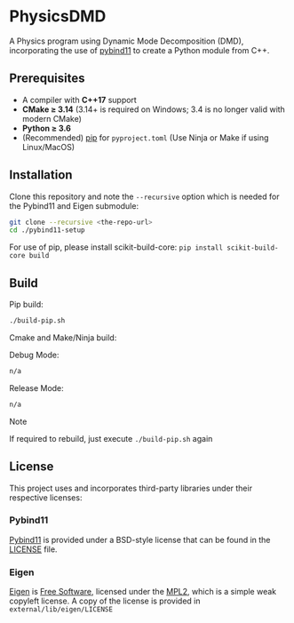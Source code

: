 # PhysicsDMD

A Physics program using Dynamic Mode Decomposition (DMD), incorporating the use of [pybind11](https://github.com/pybind/pybind11)
to create a Python module from C++.

## Prerequisites

- A compiler with **C++17** support
- **CMake ≥ 3.14** (3.14+ is required on Windows; 3.4 is no longer valid with modern CMake)
- **Python ≥ 3.6**
- (Recommended) [pip](https://pip.pypa.io/) for `pyproject.toml` (Use Ninja or Make if using Linux/MacOS)

## Installation

Clone this repository and note the `--recursive` option which is
needed for the Pybind11 and Eigen submodule:

```bash
git clone --recursive <the-repo-url>
cd ./pybind11-setup
```

For use of pip, please install scikit-build-core: ```pip install scikit-build-core build```

## Build

Pip build:

```bash
./build-pip.sh
```

Cmake and Make/Ninja build:

Debug Mode:

```bash
n/a
```

Release Mode:

```bash
n/a
```

> [!NOTE]
> If required to rebuild, just execute ```./build-pip.sh``` again

## License

This project uses and incorporates third-party libraries under their respective licenses:

### Pybind11
[Pybind11](https://github.com/pybind/pybind11) is provided under a BSD-style license that can be found in the [LICENSE](https://github.com/pybind/pybind11/blob/master/LICENSE)
file.

### Eigen
[Eigen](http://eigen.tuxfamily.org) is [Free Software](https://www.gnu.org/philosophy/free-sw.html), licensed under the [MPL2](https://www.mozilla.org/en-US/MPL/2.0/), which is a simple weak copyleft license. A copy of the license is provided in ```external/lib/eigen/LICENSE```